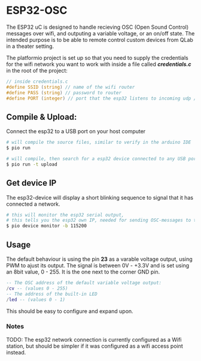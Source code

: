 # ESP32-OSC

The ESP32 uC is designed to handle recieving OSC (Open Sound Control) messages over wifi, and outputing a variable voltage, or an on/off state. The intended purpose is to be able to remote control custom devices from QLab in a theater setting.

The platformio project is set up so that you need to supply the credentials for the wifi network you want to work with inside a file called ***credentials.c*** in the root of the project:
```c
// inside credentials.c
#define SSID (string) // name of the wifi router
#define PASS (string) // password to router
#define PORT (integer) // port that the esp32 listens to incoming udp / osc messages at
```

## Compile & Upload:
Connect the esp32 to a USB port on your host computer
```zsh
# will compile the source files, similar to verify in the arduino IDE
$ pio run 
```

```zsh
# will compile, then search for a esp32 device connected to any USB port on your computer.
$ pio run -t upload
```
## Get device IP
The esp32-device will display a short blinking sequence to signal that it has connected a network.
```zsh
# this will monitor the esp32 serial output, 
# this tells you the esp32 own IP, needed for sending OSC-messages to the device
$ pio device monitor -b 115200
```
## Usage
The default behaviour is using the pin **23** as a varable voltage output, using PWM to ajust its output. The signal is between 0V - +3.3V and is set using an 8bit value, 0 - 255. It is the one next to the corner GND pin.<br>
```lua
-- The OSC address of the default variable voltage output:
/cv -- (values 0 - 255)
-- The address of the built-in LED
/led -- (values 0 - 1)
```

 This should be easy to configure and expand upon. 

### Notes
TODO: The esp32 network connection is currently configured as a Wifi station, but should be simpler if it was configured as a wifi access point instead. 

